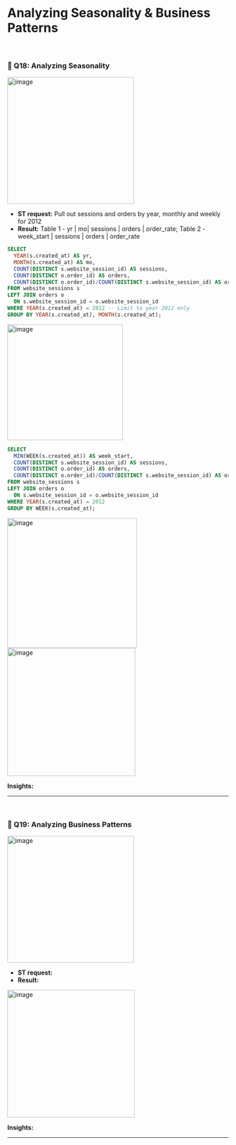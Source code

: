 # Analyzing Seasonality & Business Patterns
</br>


### 📌 Q18: Analyzing Seasonality
<img width="288" alt="image" src="https://user-images.githubusercontent.com/81607668/171320599-d3a19ced-b3ed-4e3e-b904-ba6f8d69798d.png">

- **ST request:** Pull out sessions and orders by year, monthly and weekly for 2012
- **Result:** Table 1 - yr | mo| sessions | orders | order_rate; Table 2 - week_start | sessions | orders | order_rate

```sql
SELECT 
  YEAR(s.created_at) AS yr,
  MONTH(s.created_at) AS mo,
  COUNT(DISTINCT s.website_session_id) AS sessions,
  COUNT(DISTINCT o.order_id) AS orders,
  COUNT(DISTINCT o.order_id)/COUNT(DISTINCT s.website_session_id) AS order_rate -- added a column to observe trend
FROM website_sessions s
LEFT JOIN orders o 
  ON s.website_session_id = o.website_session_id
WHERE YEAR(s.created_at) = 2012 -- Limit to year 2012 only
GROUP BY YEAR(s.created_at), MONTH(s.created_at);
```

<img width="263" alt="image" src="https://user-images.githubusercontent.com/81607668/171373410-7b635c8c-42f8-42b8-be8a-43eaae69aca0.png">

```sql
SELECT 
  MIN(WEEK(s.created_at)) AS week_start,
  COUNT(DISTINCT s.website_session_id) AS sessions,
  COUNT(DISTINCT o.order_id) AS orders,
  COUNT(DISTINCT o.order_id)/COUNT(DISTINCT s.website_session_id) AS order_rate -- added a column to observe trend
FROM website_sessions s
LEFT JOIN orders o 
  ON s.website_session_id = o.website_session_id
WHERE YEAR(s.created_at) = 2012
GROUP BY WEEK(s.created_at);
```

<img width="295" alt="image" src="https://user-images.githubusercontent.com/81607668/171373703-d6db366c-b506-423e-8540-d896cc612335.png">

<img width="291" alt="image" src="https://user-images.githubusercontent.com/81607668/171320624-af4fbe70-93a2-40c9-a6b7-cd548f0e0151.png">

**Insights:**

***
</br>

### 📌 Q19: Analyzing Business Patterns
<img width="288" alt="image" src="https://user-images.githubusercontent.com/81607668/171320711-90fc2f5c-2ef6-434d-a8af-2d41a153351e.png">

- **ST request:**
- **Result:**

<img width="290" alt="image" src="https://user-images.githubusercontent.com/81607668/171320724-e1741577-6c30-45ec-bc88-bd7991af729e.png">

**Insights:**

***
